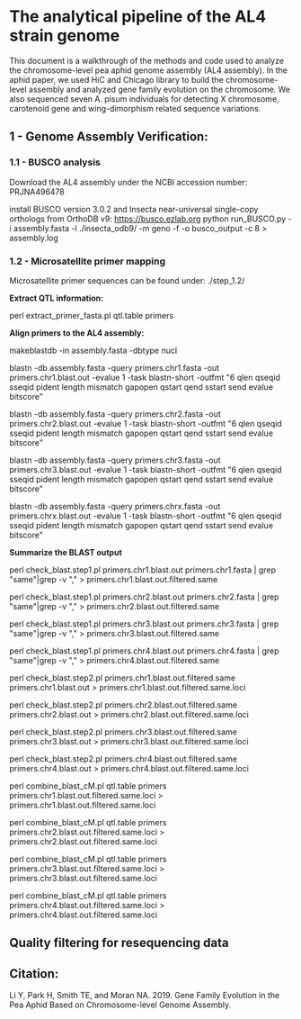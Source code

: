 # The analytical pipeline of the AL4 strain genome
This document is a walkthrough of the methods and code used to analyze the chromosome-level pea aphid genome assembly (AL4 assembly). In the aphid paper, we used HiC and Chicago library to build the chromosome-level assembly and analyzed gene family evolution on the chromosome. We also sequenced seven A. pisum individuals for detecting X chromosome, carotenoid gene and wing-dimorphism related sequence variations. 

## 1 - Genome Assembly Verification: 


### 1.1 - BUSCO analysis 
Download the AL4 assembly under the NCBI accession number: PRJNA496478

install BUSCO version 3.0.2 and Insecta near-universal single-copy orthologs from OrthoDB v9: https://busco.ezlab.org
python run_BUSCO.py -i assembly.fasta -l ./insecta_odb9/ -m geno -f -o busco_output -c 8 > assembly.log

### 1.2 - Microsatellite primer mapping
Microsatellite primer sequences can be found under: ./step_1.2/

**Extract QTL information:**

perl extract_primer_fasta.pl qtl.table primers

**Align primers to the AL4 assembly:**

makeblastdb -in assembly.fasta  -dbtype nucl

blastn -db assembly.fasta -query primers.chr1.fasta -out primers.chr1.blast.out -evalue 1 -task blastn-short -outfmt "6 qlen qseqid sseqid pident length mismatch gapopen qstart qend sstart send evalue bitscore"

blastn -db assembly.fasta -query primers.chr2.fasta -out primers.chr2.blast.out -evalue 1 -task blastn-short -outfmt "6 qlen qseqid sseqid pident length mismatch gapopen qstart qend sstart send evalue bitscore"

blastn -db assembly.fasta -query primers.chr3.fasta -out primers.chr3.blast.out -evalue 1 -task blastn-short -outfmt "6 qlen qseqid sseqid pident length mismatch gapopen qstart qend sstart send evalue bitscore"

blastn -db assembly.fasta -query primers.chrx.fasta -out primers.chrx.blast.out -evalue 1 -task blastn-short -outfmt "6 qlen qseqid sseqid pident length mismatch gapopen qstart qend sstart send evalue bitscore"

**Summarize the BLAST output**

perl check_blast.step1.pl primers.chr1.blast.out primers.chr1.fasta | grep "same"|grep -v "\," > primers.chr1.blast.out.filtered.same

perl check_blast.step1.pl primers.chr2.blast.out primers.chr2.fasta | grep "same"|grep -v "\," > primers.chr2.blast.out.filtered.same

perl check_blast.step1.pl primers.chr3.blast.out primers.chr3.fasta | grep "same"|grep -v "\," > primers.chr3.blast.out.filtered.same

perl check_blast.step1.pl primers.chr4.blast.out primers.chr4.fasta | grep "same"|grep -v "\," > primers.chr4.blast.out.filtered.same

perl check_blast.step2.pl primers.chr1.blast.out.filtered.same primers.chr1.blast.out > primers.chr1.blast.out.filtered.same.loci

perl check_blast.step2.pl primers.chr2.blast.out.filtered.same primers.chr2.blast.out > primers.chr2.blast.out.filtered.same.loci

perl check_blast.step2.pl primers.chr3.blast.out.filtered.same primers.chr3.blast.out > primers.chr3.blast.out.filtered.same.loci

perl check_blast.step2.pl primers.chr4.blast.out.filtered.same primers.chr4.blast.out > primers.chr4.blast.out.filtered.same.loci

perl combine_blast_cM.pl qtl.table primers primers.chr1.blast.out.filtered.same.loci > primers.chr1.blast.out.filtered.same.loci

perl combine_blast_cM.pl qtl.table primers primers.chr2.blast.out.filtered.same.loci > primers.chr2.blast.out.filtered.same.loci

perl combine_blast_cM.pl qtl.table primers primers.chr3.blast.out.filtered.same.loci > primers.chr3.blast.out.filtered.same.loci

perl combine_blast_cM.pl qtl.table primers primers.chr4.blast.out.filtered.same.loci > primers.chr4.blast.out.filtered.same.loci


## Quality filtering for resequencing data

## Citation:
Li Y, Park H, Smith TE, and Moran NA. 2019. Gene Family Evolution in the Pea Aphid Based on Chromosome-level Genome Assembly. 



